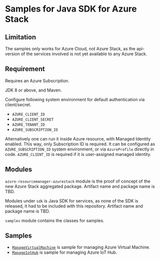 # Samples for Java SDK for Azure Stack

## Limitation

The samples only works for Azure Cloud, not Azure Stack, as the api-version of the services involved is not yet available to any Azure Stack.

## Requirement

Requires an Azure Subscription.

JDK 8 or above, and Maven.

Configure following system environment for default authentication via client/secret.
- `AZURE_CLIENT_ID`
- `AZURE_CLIENT_SECRET`
- `AZURE_TENANT_ID`
- `AZURE_SUBSCRIPTION_ID`

Alternatively one can run it inside Azure resource, with Managed Identity enabled.
This way, only Subscription ID is required. It can be configured as `AZURE_SUBSCRIPTION_ID` system environment, or via `AzureProfile` directly in code.
`AZURE_CLIENT_ID` is required if it is user-assigned managed identity.

## Modules

`azure-resourcemanager-azurestack` module is the proof of concept of the new Azure Stack aggregated package. Artifact name and package name is TBD.

Modules under `sdk` is Java SDK for services, as none of the SDK is released, it had to be included with this repository. Artifact name and package name is TBD.

`samples` module contains the classes for samples.

## Samples

- [`ManageVirtualMachine`](samples/src/main/java/com/azure/resourcemanager/azurestack/samples/ManageVirtualMachine.java) is sample for managing Azure Virtual Machine.
- [`ManageIotHub`](samples/src/main/java/com/azure/resourcemanager/azurestack/samples/ManageIotHub.java) is sample for managing Azure IoT Hub.
